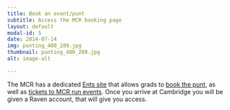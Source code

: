 ```yaml
---
title: Book an event/punt
subtitle: Access the MCR booking page
layout: default
modal-id: 5
date: 2014-07-14
img: punting_400_289.jpg
thumbnail: punting_400_289.jpg
alt: image-alt

---
```


The MCR has a dedicated <a href="http://mcr.jesus.cam.ac.uk/EntsSite/" target="_blank">Ents site</a>
 that allows grads to <a href="http://mcr.jesus.cam.ac.uk/EntsSite/puntbooking/" target="_blank">book the punt</a>,
 as well as <a href="http://mcr.jesus.cam.ac.uk/EntsSite/" target="_blank">tickets to MCR run events</a>.
 Once you arrive at Cambridge you will be given a Raven account, that will give you access.
